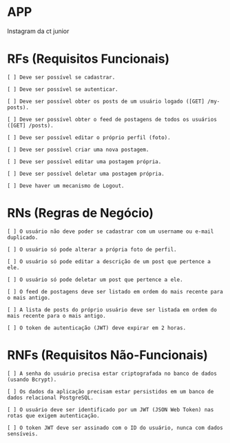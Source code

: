 # APP
Instagram da ct junior

# RFs (Requisitos Funcionais)

    [ ] Deve ser possível se cadastrar.

    [ ] Deve ser possível se autenticar.

    [ ] Deve ser possível obter os posts de um usuário logado ([GET] /my-posts).

    [ ] Deve ser possível obter o feed de postagens de todos os usuários ([GET] /posts).

    [ ] Deve ser possível editar o próprio perfil (foto).

    [ ] Deve ser possível criar uma nova postagem.

    [ ] Deve ser possível editar uma postagem própria.

    [ ] Deve ser possível deletar uma postagem própria.

    [ ] Deve haver um mecanismo de Logout.

# RNs (Regras de Negócio)

    [ ] O usuário não deve poder se cadastrar com um username ou e-mail duplicado.

    [ ] O usuário só pode alterar a própria foto de perfil.

    [ ] O usuário só pode editar a descrição de um post que pertence a ele.

    [ ] O usuário só pode deletar um post que pertence a ele.

    [ ] O feed de postagens deve ser listado em ordem do mais recente para o mais antigo.

    [ ] A lista de posts do próprio usuário deve ser listada em ordem do mais recente para o mais antigo.

    [ ] O token de autenticação (JWT) deve expirar em 2 horas.

# RNFs (Requisitos Não-Funcionais)

    [ ] A senha do usuário precisa estar criptografada no banco de dados (usando Bcrypt).

    [ ] Os dados da aplicação precisam estar persistidos em um banco de dados relacional PostgreSQL.

    [ ] O usuário deve ser identificado por um JWT (JSON Web Token) nas rotas que exigem autenticação.

    [ ] O token JWT deve ser assinado com o ID do usuário, nunca com dados sensíveis.

